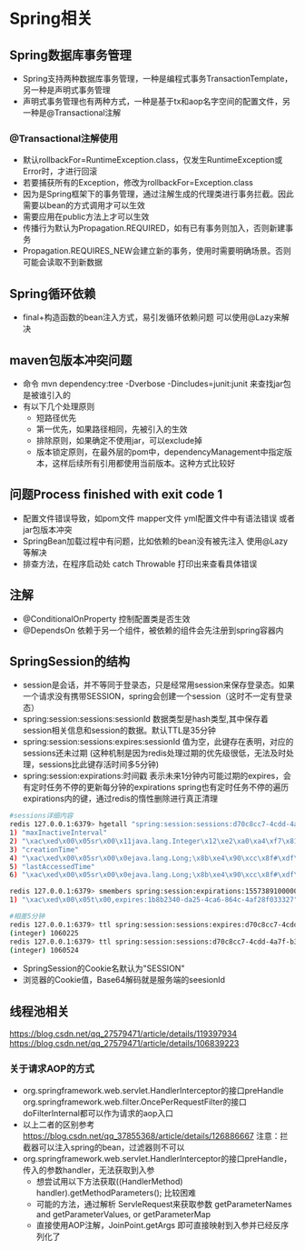 # Spring相关

## Spring数据库事务管理

* Spring支持两种数据库事务管理，一种是编程式事务TransactionTemplate，另一种是声明式事务管理
* 声明式事务管理也有两种方式，一种是基于tx和aop名字空间的配置文件，另一种是@Transactional注解

### @Transactional注解使用

* 默认rollbackFor=RuntimeException.class，仅发生RuntimeException或Error时，才进行回滚
* 若要捕获所有的Exception，修改为rollbackFor=Exception.class
* 因为是Spring框架下的事务管理，通过注解生成的代理类进行事务拦截。因此需要以bean的方式调用才可以生效
* 需要应用在public方法上才可以生效
* 传播行为默认为Propagation.REQUIRED，如有已有事务则加入，否则新建事务
* Propagation.REQUIRES_NEW会建立新的事务，使用时需要明确场景。否则可能会读取不到新数据

## Spring循环依赖

* final+构造函数的bean注入方式，易引发循环依赖问题 可以使用@Lazy来解决

## maven包版本冲突问题

* 命令 mvn dependency:tree -Dverbose -Dincludes=junit:junit 来查找jar包是被谁引入的
* 有以下几个处理原则
  * 短路径优先
  * 第一优先，如果路径相同，先被引入的生效
  * 排除原则，如果确定不使用jar，可以exclude掉
  * 版本锁定原则，在最外层的pom中，dependencyManagement中指定版本，这样后续所有引用都使用当前版本。这种方式比较好

## 问题Process finished with exit code 1

* 配置文件错误导致，如pom文件 mapper文件 yml配置文件中有语法错误 或者jar包版本冲突
* SpringBean加载过程中有问题，比如依赖的bean没有被先注入 使用@Lazy等解决
* 排查方法，在程序启动处 catch Throwable 打印出来查看具体错误

## 注解

* @ConditionalOnProperty 控制配置类是否生效
* @DependsOn 依赖于另一个组件，被依赖的组件会先注册到spring容器内

## SpringSession的结构

* session是会话，并不等同于登录态，只是经常用session来保存登录态。如果一个请求没有携带SESSION，spring会创建一个session（这时不一定有登录态）
* spring:session:sessions:sessionId  数据类型是hash类型,其中保存着session相关信息和session的数据。默认TTL是35分钟
* spring:session:sessions:expires:sessionId  值为空，此键存在表明，对应的sessions还未过期 (这种机制是因为redis处理过期的优先级很低，无法及时处理，sessions比此键存活时间多5分钟)
* spring:session:expirations:时间戳 表示未来1分钟内可能过期的expires，会有定时任务不停的更新每分钟的expirations spring也有定时任务不停的遍历expirations内的键，通过redis的惰性删除进行真正清理

```bash
#sessions详细内容
redis 127.0.0.1:6379> hgetall "spring:session:sessions:d70c8cc7-4cdd-4a7f-b371-16783eb81f3c"
1) "maxInactiveInterval"
2) "\xac\xed\x00\x05sr\x00\x11java.lang.Integer\x12\xe2\xa0\xa4\xf7\x81\x878\x02\x00\x01I\x00\x05valuexr\x00\x10java.lang.Number\x86\xac\x95\x1d\x0b\x94\xe0\x8b\x02\x00\x00xp\x00'\x8d\x00"
3) "creationTime"
4) "\xac\xed\x00\x05sr\x00\x0ejava.lang.Long;\x8b\xe4\x90\xcc\x8f#\xdf\x02\x00\x01J\x00\x05valuexr\x00\x10java.lang.Number\x86\xac\x95\x1d\x0b\x94\xe0\x8b\x02\x00\x00xp\x00\x00\x01\x83\xd5\x9f\xd1v"
5) "lastAccessedTime"
6) "\xac\xed\x00\x05sr\x00\x0ejava.lang.Long;\x8b\xe4\x90\xcc\x8f#\xdf\x02\x00\x01J\x00\x05valuexr\x00\x10java.lang.Number\x86\xac\x95\x1d\x0b\x94\xe0\x8b\x02\x00\x00xp\x00\x00\x01\x83\xd5\x9b\xc9\x1b"

redis 127.0.0.1:6379> smembers spring:session:expirations:1557389100000
1) "\xac\xed\x00\x05t\x00,expires:1b8b2340-da25-4ca6-864c-4af28f033327"

#相差5分钟
redis 127.0.0.1:6379> ttl spring:session:sessions:expires:d70c8cc7-4cdd-4a7f-b371-16783eb81f3c
(integer) 1060225
redis 127.0.0.1:6379> ttl spring:session:sessions:d70c8cc7-4cdd-4a7f-b371-16783eb81f3c
(integer) 1060524
```
* SpringSession的Cookie名默认为"SESSION"
* 浏览器的Cookie值，Base64解码就是服务端的seesionId


## 线程池相关

https://blog.csdn.net/qq_27579471/article/details/119397934
https://blog.csdn.net/qq_27579471/article/details/106839223

### 关于请求AOP的方式

* org.springframework.web.servlet.HandlerInterceptor的接口preHandle  org.springframework.web.filter.OncePerRequestFilter的接口doFilterInternal都可以作为请求的aop入口
* 以上二者的区别参考 https://blog.csdn.net/qq_37855368/article/details/126886667 注意：拦截器可以注入spring的bean，过滤器则不可以
* org.springframework.web.servlet.HandlerInterceptor的接口preHandle，传入的参数handler，无法获取到入参
  * 想尝试用以下方法获取((HandlerMethod) handler).getMethodParameters(); 比较困难
  * 可能的方法，通过解析 ServleRequest来获取参数 getParameterNames and getParameterValues, or getParameterMap
  * 直接使用AOP注解，JoinPoint.getArgs 即可直接映射到入参并已经反序列化了